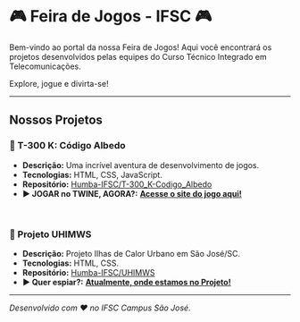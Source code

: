 # 🎮 Feira de Jogos - IFSC 🎮

Bem-vindo ao portal da nossa Feira de Jogos! Aqui você encontrará os projetos desenvolvidos pelas equipes do Curso Técnico Integrado em Telecomunicações.

Explore, jogue e divirta-se!

---

## Nossos Projetos

### 🚀 T-300 K: Código Albedo
*   **Descrição:** Uma incrível aventura de desenvolvimento de jogos.
*   **Tecnologias:** HTML, CSS, JavaScript.
*   **Repositório:** [Humba-IFSC/T-300_K-Codigo_Albedo](https://github.com/Humba-IFSC/Feira-de-Jogos/tree/main/T-300_K-Codigo_Albedo)
*   **▶️ JOGAR no TWINE, AGORA?:** **[Acesse o site do jogo aqui!](https://humba-ifsc.github.io/Feira-de-Jogos/T-300_K-Codigo_Albedo/html/Projeto_T-300_K_Codigo_Albedo.html)**

<br>

### 🌌 Projeto UHIMWS
*   **Descrição:** Projeto Ilhas de Calor Urbano em São José/SC.
*   **Tecnologias:** HTML, CSS.
*   **Repositório:** [Humba-IFSC/UHIMWS](https://github.com/Humba-IFSC/Feira-de-Jogos/tree/main/uhimws)
*   **▶️ Quer espiar?:** **[Atualmente, onde estamos no Projeto!](https://humba-ifsc.github.io/Feira-de-Jogos/uhimws/analise-sensores.html)**

---

*Desenvolvido com ❤️ no IFSC Campus São José.*
